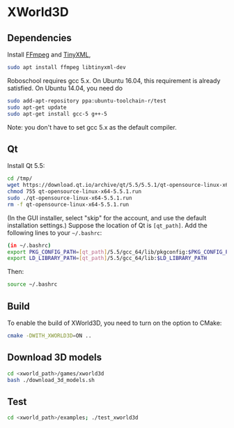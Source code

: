 # XWorld3D

## Dependencies

Install [FFmpeg](https://www.ffmpeg.org/) and [TinyXML](http://www.grinninglizard.com/tinyxml/),

```bash
sudo apt install ffmpeg libtinyxml-dev
```

Roboschool requires gcc 5.x. On Ubuntu 16.04, this requirement is already satisfied. On Ubuntu 14.04, you need do
```bash
sudo add-apt-repository ppa:ubuntu-toolchain-r/test
sudo apt-get update
sudo apt-get install gcc-5 g++-5
```
Note: you don't have to set gcc 5.x as the default compiler.

## Qt
Install Qt 5.5:
```bash
cd /tmp/
wget https://download.qt.io/archive/qt/5.5/5.5.1/qt-opensource-linux-x64-5.5.1.run
chmod 755 qt-opensource-linux-x64-5.5.1.run
sudo ./qt-opensource-linux-x64-5.5.1.run
rm -f qt-opensource-linux-x64-5.5.1.run
```
(In the GUI installer, select "skip" for the account, and use the default installation settings.)
Suppose the location of Qt is `[qt_path]`. Add the following lines to your `~/.bashrc`:
```bash
(in ~/.bashrc)
export PKG_CONFIG_PATH=[qt_path]/5.5/gcc_64/lib/pkgconfig:$PKG_CONFIG_PATH
export LD_LIBRARY_PATH=[qt_path]/5.5/gcc_64/lib:$LD_LIBRARY_PATH
```
Then:
```bash
source ~/.bashrc
```

## Build

To enable the build of XWorld3D, you need to turn on the option to CMake:
```bash
cmake -DWITH_XWORLD3D=ON ..
```

## Download 3D models
```bash
cd <xworld_path>/games/xworld3d
bash ./download_3d_models.sh
```

## Test
```bash
cd <xworld_path>/examples; ./test_xworld3d
```
